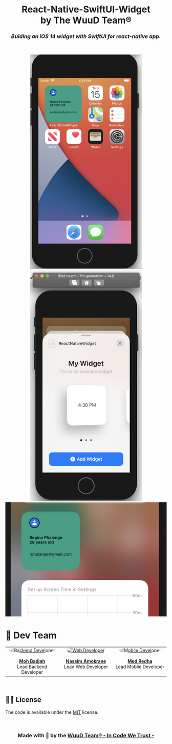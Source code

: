 <p align="center">
  <h1 align="center">
    <b align="center">React-Native-SwiftUI-Widget</b>
    </br>
    <b align="center">by The WuuD Team® </b>
  </h1>
  <h3 align="center">
    <i align="center"> Buiding an iOS 14 widget with SwiftUI for react-native app.</i>
  </h3>
  </br>
</p>

<p align="center"> 
  <img src="https://github.com/MedRedha/React-Native-SwiftUI-Widget/blob/main/assets/1.png" width=350 />  
  <img src="https://github.com/MedRedha/React-Native-SwiftUI-Widget/blob/main/assets/3.png" width=350 />  
  <img src="https://github.com/MedRedha/React-Native-SwiftUI-Widget/blob/main/assets/2.png" />  
</p>

# 💪 Dev Team

<table align="center">
<tbody>
  <tr border-radius="50%">
    <td align="center" valign="top" width="11%" border-radius="50%">
      <a href="https://github.com/badjio">
        <img
          alt="Backend Developer"
          src="https://avatars2.githubusercontent.com/u/15873766?s=400&v=4"
          style="border-radius:50%"
          width="100"
          height="100"
        />
        <br />
        <br />
        <b>Moh Badjah</b>
        <br />
      </a>
	Lead Backend Developer
    </td>
    <td align="center" valign="top" width="11%">
      <a href="https://github.com/na6im">
        <img
          alt="Web Developer"
          src="https://avatars1.githubusercontent.com/u/38627023?s=400&v=4"
          style="border-radius: 50px"
          width="100"
          height="100"
        />
        <br />
        <br />
        <b>Nassim Amokrane</b>
        <br />
      </a>
      	Lead Web Developer
    </td>
    <td align="center" valign="top" width="11%">
      <a href="https://github.com/MedRedha">
        <img
          alt="Mobile Developer"
          src="https://github.com/medredha.png?s=75"
          style="border-radius: 50%"
          width="100"
          height="100"
        />
        <br />
        <br />
        <b>Med Redha</b>
        <br />
      </a>
      	Lead Mobile Developer
    </td>
  </tr>
</tbody>
</table>

</br>

## 👨‍⚖️ License

The code is available under the [MIT](https://github.com/WuuD-Team/RedhaBoilerplate/blob/main/LICENSE) license.

</br>

<h3 align="center">
  <b align="center">
  Made with 💖 by the
    <a href="https://wuud-team.com/">
      WuuD Team® - In Code We Trust -
    </a>
  </b>
</h3>
